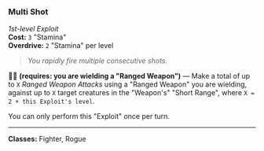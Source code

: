 ### Multi Shot
*1st-level Exploit*  
**Cost:** `3` "Stamina"  
**Overdrive:** `2` "Stamina" per level  

> *You rapidly fire multiple consecutive shots.*

🔷🔷 **(requires: you are wielding a "Ranged Weapon")** — Make a total of up to `X` *Ranged Weapon Attacks* using a "Ranged Weapon" you are wielding, against up to `X` target creatures in the "Weapon's" "Short Range", where `X = 2 + this Exploit's level`.

You can only perform this "Exploit" once per turn.

---

**Classes:** Fighter, Rogue
